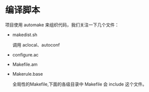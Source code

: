 # 编译脚本

项目使用 automake 来组织代码，我们关注一下几个文件：
- makedist.sh

    调用 aclocal、autoconf
- configure.ac
- Makefile.am

- Makerule.base

    全局性的Makefile,下面的各级目录中 Makefile 会 include 这个文件。

